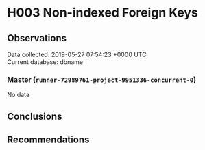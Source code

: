 # H003 Non-indexed Foreign Keys #

## Observations ##
Data collected: 2019-05-27 07:54:23 +0000 UTC  
Current database: dbname  

### Master (`runner-72989761-project-9951336-concurrent-0`) ###


No data


## Conclusions ##


## Recommendations ##

